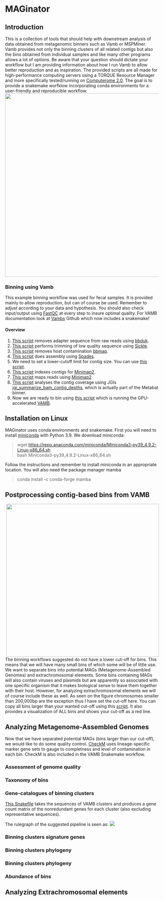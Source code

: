 # MAGinator
## Introduction
This is a collection of tools that should help with downstream analysis of data obtained from metagenomic binners such as Vamb or MSPMiner.
Vamb provides not only the binning clusters of all related contigs but also the bins obtained from individual samples and like many other programs allows a lot of options. Be aware that your question should dictate your workflow but I am providing information about how I run Vamb to allow better reproduction and as inspiration.
The provided scripts are all made for high-performance computing servers using a TORQUE Resource Manager and more specifically tested/running on [Computerome 2.0](https://www.computerome.dk/display/C2W/Computerome+2.0). The goal is to provide a snakemake worfklow incorporating conda environments for a user-friendly and reproducible workflow.
<img align="center" src="https://github.com/gisleDK/Metagenomic-bin-processor/blob/gh-pages/workflow.png?raw=true" width="600">
### Binning using Vamb
This example binning workflow was used for fecal samples. It is provided mainly to allow reproduction, but can of course be used. Remember to adjust according to your data and hypothesis. You should also check input/output using [FastQC](https://github.com/s-andrews/FastQC) at every step to insure optimal quality. For VAMB documentation look at [Vambs](https://github.com/RasmussenLab/vamb) Github which now includes a snakemake! <br>
#### Overview
1. [This script](https://github.com/gisleDK/Vamb_tools/blob/main/Scripts/qsub_bbduk_KTrim.sh) removes adapter sequence from raw reads using [bbduk](https://jgi.doe.gov/data-and-tools/bbtools/bb-tools-user-guide/).
2. [This script](https://github.com/gisleDK/Vamb_tools/blob/main/Scripts/qsub_sickle.sh) performs trimming of low quality sequence using [Sickle](https://github.com/najoshi/sickle).
3. [This script](https://github.com/gisleDK/Vamb_tools/blob/main/Scripts/qsub_bbmap_Decon.sh) removes host contamination [bbmap](https://jgi.doe.gov/data-and-tools/bbtools/bb-tools-user-guide/).
4. [This script](https://github.com/gisleDK/Metagenomic-bin-processor/blob/main/Scripts/qsub_spades.sh) does assembly using [Spades](https://github.com/ablab/spades).
5. We need to set a lower-cutoff limit for contig size. You can use [this script](https://github.com/gisleDK/Vamb_tools/blob/main/Scripts/qsub_batch_fasta_select.sh).
6. [This script](https://github.com/gisleDK/Vamb_tools/blob/main/Scripts/qsub_minimap2_index.sh) indexes contigs for [Minimap2](https://github.com/lh3/minimap2).
7. [This script](https://github.com/gisleDK/Vamb_tools/blob/main/Scripts/qsub_minimap2_align.sh) maps reads using [Minimap2](https://github.com/lh3/minimap2)
8. [This script](https://github.com/gisleDK/Vamb_tools/blob/main/Scripts/qsub_fasta_coverage.sh) analyses the contig coverage using JGIs [jgi_summarize_bam_contig_depths](https://bitbucket.org/berkeleylab/metabat/src/master/), which is actually part of the Metabat binner.
9. Now we are ready to bin using [this script](https://github.com/gisleDK/Vamb_tools/blob/main/Scripts/qsub_vamb_bin.sh) which is running the GPU-accelerated [VAMB](https://github.com/RasmussenLab/vamb).
## Installation on Linux
MAGinator uses conda environments and snakemake. First you will need to install [miniconda](https://docs.conda.io/en/latest/miniconda.html) with Python 3.9. We download miniconda:
> wget https://repo.anaconda.com/miniconda/Miniconda3-py39_4.9.2-Linux-x86_64.sh <br>
> bash Miniconda3-py39_4.9.2-Linux-x86_64.sh

Follow the instructions and remember to install miniconda in an appropriate location.
You will also need the package manager mamba
> conda install -c conda-forge mamba

## Postprocessing contig-based bins from VAMB
<img align="right" src="https://github.com/gisleDK/Metagenomic-bin-processor/blob/gh-pages/plot_binsizes.png?raw=true" width="500">

The binning workflows suggested do not have a lower cut-off for bins. This means that we will have many small bins of which some will be of little use.
We want to separate bins into potential MAGs (Metagenome-Assembled Genomes) and extrachromosomal elements. Some bins containing MAGs will also contain viruses and plasmids but are apparently so associated with one specific organism that it makes biological sense to leave them together with their host. However, for analyzing extrachromosomal elements we will of course include these as well. As seen on the figure chromosomes smaller than 200,000bp are the exception thus I have set the cut-off here. You can copy all bins larger than your wanted cut-off  using this [script](https://github.com/gisleDK/Metagenomic-bin-processor/blob/main/Bin/fasta_select_file_size.py). It also provides a visualization of ALL bins and shows your cut-off as a red line.

## Analyzing Metagenome-Assembled Genomes
Now that we have separated potential MAGs (bins larger than our cut-off), we would like to do some quality control. [CheckM](https://ecogenomics.github.io/CheckM/) uses lineage-specific marker gene sets to gauge to completness and level of contamination in each bin. CheckM is also included in the VAMB Snakemake workflow.

###  Assessment of genome quality

### Taxonomy of bins

### Gene-catalogues of binning clusters
[This Snakefile](https://github.com/gisleDK/Metagenomic-bin-processor/blob/main/gene_count_matrix/Snakefile_VAMBgenes) takes the sequences of VAMB clusters and produces a gene count matrix of the nonredundant genes for each cluster (also excluding representative sequences). 

The rulegraph of the suggested pipeline is seen as:
<img src="https://raw.githubusercontent.com/gisleDK/Metagenomic-bin-processor/main/gene_count_matrix/rulegraph.svg">

### Binning clusters signature genes

### Binning clusters phylogeny

### Binning clusters phylogeny

### Abundance of bins

## Analyzing Extrachromosomal elements
